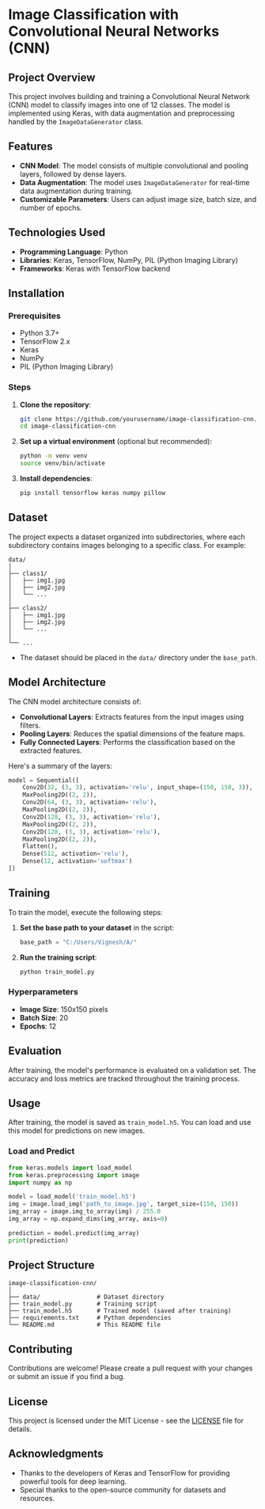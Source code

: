 

# Image Classification with Convolutional Neural Networks (CNN)


## Project Overview
This project involves building and training a Convolutional Neural Network (CNN) model to classify images into one of 12 classes. The model is implemented using Keras, with data augmentation and preprocessing handled by the `ImageDataGenerator` class.

## Features
- **CNN Model**: The model consists of multiple convolutional and pooling layers, followed by dense layers.
- **Data Augmentation**: The model uses `ImageDataGenerator` for real-time data augmentation during training.
- **Customizable Parameters**: Users can adjust image size, batch size, and number of epochs.

## Technologies Used
- **Programming Language**: Python
- **Libraries**: Keras, TensorFlow, NumPy, PIL (Python Imaging Library)
- **Frameworks**: Keras with TensorFlow backend

## Installation

### Prerequisites
- Python 3.7+
- TensorFlow 2.x
- Keras
- NumPy
- PIL (Python Imaging Library)

### Steps
1. **Clone the repository**:
   ```bash
   git clone https://github.com/yourusername/image-classification-cnn.git
   cd image-classification-cnn
   ```

2. **Set up a virtual environment** (optional but recommended):
   ```bash
   python -m venv venv
   source venv/bin/activate
   ```

3. **Install dependencies**:
   ```bash
   pip install tensorflow keras numpy pillow
   ```

## Dataset
The project expects a dataset organized into subdirectories, where each subdirectory contains images belonging to a specific class. For example:

```
data/
│
├── class1/
│   ├── img1.jpg
│   ├── img2.jpg
│   └── ...
│
├── class2/
│   ├── img1.jpg
│   ├── img2.jpg
│   └── ...
│
└── ...
```
- The dataset should be placed in the `data/` directory under the `base_path`.

## Model Architecture
The CNN model architecture consists of:
- **Convolutional Layers**: Extracts features from the input images using filters.
- **Pooling Layers**: Reduces the spatial dimensions of the feature maps.
- **Fully Connected Layers**: Performs the classification based on the extracted features.

Here's a summary of the layers:

```python
model = Sequential([
    Conv2D(32, (3, 3), activation='relu', input_shape=(150, 150, 3)),
    MaxPooling2D((2, 2)),
    Conv2D(64, (3, 3), activation='relu'),
    MaxPooling2D((2, 2)),
    Conv2D(128, (3, 3), activation='relu'),
    MaxPooling2D((2, 2)),
    Conv2D(128, (3, 3), activation='relu'),
    MaxPooling2D((2, 2)),
    Flatten(),
    Dense(512, activation='relu'),
    Dense(12, activation='softmax')
])
```

## Training
To train the model, execute the following steps:

1. **Set the base path to your dataset** in the script:
   ```python
   base_path = "C:/Users/Vignesh/A/"
   ```

2. **Run the training script**:
   ```bash
   python train_model.py
   ```

### Hyperparameters
- **Image Size**: 150x150 pixels
- **Batch Size**: 20
- **Epochs**: 12

## Evaluation
After training, the model's performance is evaluated on a validation set. The accuracy and loss metrics are tracked throughout the training process.

## Usage
After training, the model is saved as `train_model.h5`. You can load and use this model for predictions on new images.

### Load and Predict
```python
from keras.models import load_model
from keras.preprocessing import image
import numpy as np

model = load_model('train_model.h5')
img = image.load_img('path_to_image.jpg', target_size=(150, 150))
img_array = image.img_to_array(img) / 255.0
img_array = np.expand_dims(img_array, axis=0)

prediction = model.predict(img_array)
print(prediction)
```

## Project Structure
```
image-classification-cnn/
│
├── data/                # Dataset directory
├── train_model.py       # Training script
├── train_model.h5       # Trained model (saved after training)
├── requirements.txt     # Python dependencies
└── README.md            # This README file
```

## Contributing
Contributions are welcome! Please create a pull request with your changes or submit an issue if you find a bug.

## License
This project is licensed under the MIT License - see the [LICENSE](LICENSE) file for details.

## Acknowledgments
- Thanks to the developers of Keras and TensorFlow for providing powerful tools for deep learning.
- Special thanks to the open-source community for datasets and resources.


